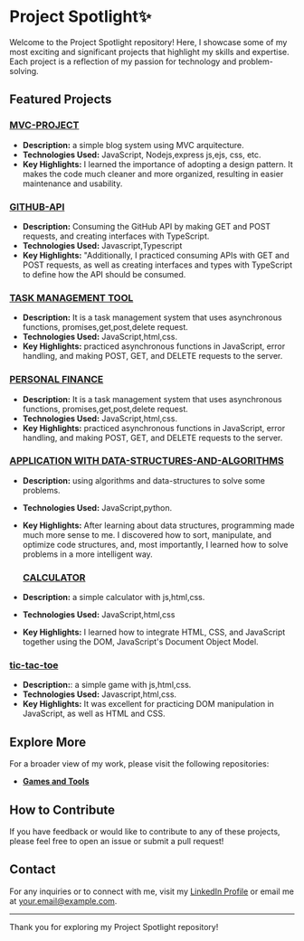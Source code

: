 # Project Spotlight✨

Welcome to the Project Spotlight repository! Here, I showcase some of my most exciting and significant projects that highlight my skills and expertise. Each project is a reflection of my passion for technology and problem-solving.

## Featured Projects

### [MVC-PROJECT](https://github.com/tpsousa/MVC-PROJECT)
- **Description:** a simple blog system using MVC arquitecture.
- **Technologies Used:** JavaScript, Nodejs,express js,ejs, css, etc.
- **Key Highlights:** I learned the importance of adopting a design pattern. It makes the code much cleaner and more organized, resulting in easier maintenance and usability.

### [GITHUB-API](https://github.com/tpsousa/typescript--exercises/tree/main/githubAPI)
- **Description:** Consuming the GitHub API by making GET and POST requests, and creating interfaces with TypeScript.
- **Technologies Used:** Javascript,Typescript
- **Key Highlights:** "Additionally, I practiced consuming APIs with GET and POST requests, as well as creating interfaces and types with TypeScript to define how the API should be consumed.

### [TASK MANAGEMENT TOOL](https://github.com/tpsousa/games-and-tools/tree/main/sistemaDeGestaoDeTarefas)
- **Description:** It is a task management system that uses asynchronous functions, promises,get,post,delete request.
- **Technologies Used:** JavaScript,html,css.
- **Key Highlights:** practiced asynchronous functions in JavaScript, error handling, and making POST, GET, and DELETE requests to the server.

### [PERSONAL FINANCE](https://github.com/tpsousa/games-and-tools/tree/main/personalFinance)
- **Description:** It is a task management system that uses asynchronous functions, promises,get,post,delete request.
- **Technologies Used:** JavaScript,html,css.
- **Key Highlights:** practiced asynchronous functions in JavaScript, error handling, and making POST, GET, and DELETE requests to the server.

### [APPLICATION WITH DATA-STRUCTURES-AND-ALGORITHMS](https://github.com/tpsousa/Algorithms-and-data-structures)
- **Description:** using algorithms and data-structures to solve some problems.
- **Technologies Used:** JavaScript,python.
- **Key Highlights:** After learning about data structures, programming made much more sense to me. I discovered how to sort, manipulate, and optimize code structures, and, most importantly, I learned how to solve problems in a more intelligent way.

  ### [CALCULATOR](https://github.com/tpsousa/games-and-tools/calculate)
- **Description:** a simple calculator with js,html,css.
- **Technologies Used:** JavaScript,html,css
- **Key Highlights:** I learned how to integrate HTML, CSS, and JavaScript together using the DOM, JavaScript's Document Object Model.

### [tic-tac-toe](https://github.com/tpsousa/games-and-tools/tree/main/tic-tac-toe)
- **Description:**: a simple game with js,html,css.
- **Technologies Used:** Javascript,html,css.
- **Key Highlights:** It was excellent for practicing DOM manipulation in JavaScript, as well as HTML and CSS.

## Explore More

For a broader view of my work, please visit the following repositories:


- **[Games and Tools](https://github.com/username/games-and-tools)**


## How to Contribute

If you have feedback or would like to contribute to any of these projects, please feel free to open an issue or submit a pull request!

## Contact

For any inquiries or to connect with me, visit my [LinkedIn Profile](https://linkedin.com/in/your-profile) or email me at [your.email@example.com](mailto:your.email@example.com).

---

Thank you for exploring my Project Spotlight repository!
